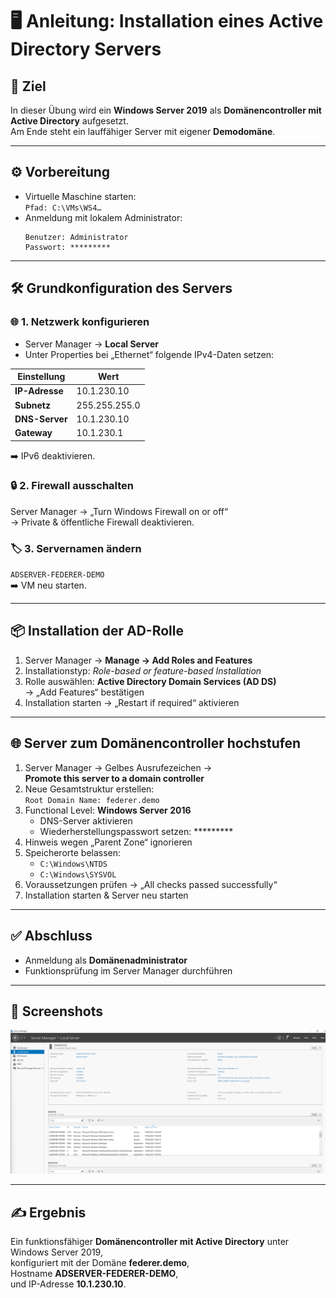 # 🖥️ Anleitung: Installation eines Active Directory Servers

## 🎯 Ziel
In dieser Übung wird ein **Windows Server 2019** als **Domänencontroller mit Active Directory** aufgesetzt.  
Am Ende steht ein lauffähiger Server mit eigener **Demodomäne**.

---

## ⚙️ Vorbereitung
- Virtuelle Maschine starten:  
  `Pfad: C:\VMs\WS4…`
- Anmeldung mit lokalem Administrator:  
  ```
  Benutzer: Administrator
  Passwort: *********
  ```

---

## 🛠️ Grundkonfiguration des Servers

### 🌐 1. Netzwerk konfigurieren
- Server Manager → **Local Server**
- Unter Properties bei „Ethernet“ folgende IPv4-Daten setzen:

| Einstellung    | Wert          |
|----------------|---------------|
| **IP-Adresse** | 10.1.230.10   |
| **Subnetz**    | 255.255.255.0 |
| **DNS-Server** | 10.1.230.10   |
| **Gateway**    | 10.1.230.1    |

➡️ IPv6 deaktivieren.

### 🔒 2. Firewall ausschalten
Server Manager → „Turn Windows Firewall on or off“  
→ Private & öffentliche Firewall deaktivieren.

### 🏷️ 3. Servernamen ändern
`ADSERVER-FEDERER-DEMO`  
➡️ VM neu starten.

---

## 📦 Installation der AD-Rolle
1. Server Manager → **Manage → Add Roles and Features**
2. Installationstyp: *Role-based or feature-based Installation*
3. Rolle auswählen: **Active Directory Domain Services (AD DS)**  
   → „Add Features“ bestätigen
4. Installation starten → „Restart if required“ aktivieren

---

## 🌐 Server zum Domänencontroller hochstufen
1. Server Manager → Gelbes Ausrufezeichen →  
   **Promote this server to a domain controller**
2. Neue Gesamtstruktur erstellen:  
   `Root Domain Name: federer.demo`
3. Functional Level: **Windows Server 2016**
   - DNS-Server aktivieren  
   - Wiederherstellungspasswort setzen: *********
4. Hinweis wegen „Parent Zone“ ignorieren
5. Speicherorte belassen:  
   - `C:\Windows\NTDS`  
   - `C:\Windows\SYSVOL`
6. Voraussetzungen prüfen → „All checks passed successfully“
7. Installation starten & Server neu starten

---

## ✅ Abschluss
- Anmeldung als **Domänenadministrator**
- Funktionsprüfung im Server Manager durchführen

---

## 📸 Screenshots
 ![Mein Screenshot](../Bilder/image.png)


---

## ✍️ Ergebnis
Ein funktionsfähiger **Domänencontroller mit Active Directory** unter Windows Server 2019,  
konfiguriert mit der Domäne **federer.demo**,  
Hostname **ADSERVER-FEDERER-DEMO**,  
und IP-Adresse **10.1.230.10**.
